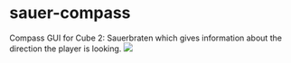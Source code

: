# sauer-compass
 Compass GUI for Cube 2: Sauerbraten which gives information about the direction the player is looking.
 ![](https://media.discordapp.net/attachments/388590104387649537/794020820673363998/unknown.png)
